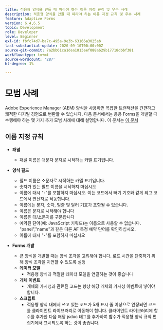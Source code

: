 ```yaml
---
title: 적응형 양식을 만들 때 따라야 하는 이름 지정 규칙 및 우수 사례
description: 적응형 양식을 만들 때 따라야 하는 이름 지정 규칙 및 우수 사례
feature: Adaptive Forms
version: 6.4,6.5
topic: Development
role: Developer
level: Beginner
exl-id: fbfc74d7-ba7c-495a-9e3b-63166a3025ab
last-substantial-update: 2020-09-10T00:00:00Z
source-git-commit: 7a2bb61ca1dea1013eef088a629b17718dbbf381
workflow-type: tm+mt
source-wordcount: '287'
ht-degree: 1%

---
```


# 모범 사례

Adobe Experience Manager (AEM) 양식을 사용하면 복잡한 트랜잭션을 간편하고 쾌적한 디지털 경험으로 변환할 수 있습니다. 다음 문서에서는 응용 Forms을 개발할 때 수행해야 하는 몇 가지 추가 모범 사례에 대해 설명합니다. 이 문서는 [이 문서](https://helpx.adobe.com/experience-manager/6-3/forms/using/adaptive-forms-best-practices.html#Overview)

## 이름 지정 규칙

* **패널**
   * 패널 이름은 대문자 문자로 시작하는 카멜 표기입니다.

* **양식 필드**
   * 필드 이름은 소문자로 시작하는 카멜 표기입니다.
   * 숫자가 있는 필드 이름을 시작하지 마십시오
   * 이름에 대시 &quot;-&quot;를 포함하지 마십시오. 이는 코드에서 빼기 기호와 같게 되고 코드에서 연산자로 작동합니다.
   * 이름에는 문자, 숫자, 밑줄 및 달러 기호가 포함될 수 있습니다.
   * 이름은 문자로 시작해야 합니다
   * 이름은 대/소문자를 구분합니다
   * 예약된 단어(예: JavaScript 키워드)는 이름으로 사용할 수 없습니다. &quot;panel&quot;,&quot;name&quot;과 같은 다른 AF 특정 예약 단어를 확인하십시오.
   * 이름에 대시 &quot;-&quot;를 포함하지 마십시오
* **Forms 개발**
   * 큰 양식을 개발할 때는 양식 조각을 고려해야 합니다. 로드 시간을 단축하기 위해 양식 조각을 지연할 수 있도록 설정
   * **데이터 모델**
      * 적응형 양식과 적절한 데이터 모델을 연결하는 것이 좋습니다
   * **개체 이벤트**
      * 개체의 가시성과 관련된 코드는 항상 해당 개체의 가시성 이벤트에 넣어야 합니다.
   * **스크립트**
      * 적응형 양식 내에서 쓰고 있는 코드가 5개 표시 줄 이상으로 연장되면 코드를 클라이언트 라이브러리로 이동해야 합니다. 클라이언트 라이브러리에 함수를 추가한 다음 해당 jsdoc 태그를 추가하여 함수가 적응형 양식 규칙 편집기에서 표시되도록 하는 것이 좋습니다.
